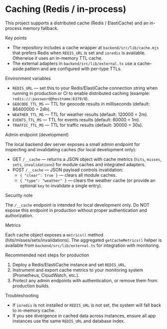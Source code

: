 # Caching (Redis / in-process)

This project supports a distributed cache (Redis / ElastiCache) and an in-process memory fallback.

Key points

- The repository includes a cache wrapper at `backend/src/lib/cache.mjs` that prefers Redis when `REDIS_URL` is set and `ioredis` is available. Otherwise it uses an in-memory TTL cache.
- The external adapters in `backend/src/lib/external.ts` use a cache-aside pattern and are configured with per-type TTLs.

Environment variables

- `REDIS_URL` — set this to your Redis/ElastiCache connection string when running in production or CI to enable distributed caching (example: `redis://:password@hostname:6379/0`).
- `GEOCODE_TTL_MS` — TTL for geocode results in milliseconds (default: 86400000 = 24h).
- `WEATHER_TTL_MS` — TTL for weather results (default: 120000 = 2m).
- `EVENTS_TTL_MS` — TTL for events results (default: 60000 = 1m).
- `TRAFFIC_TTL_MS` — TTL for traffic results (default: 30000 = 30s).

Admin endpoint (development)

The local backend dev server exposes a small admin endpoint for inspecting and invalidating caches (for local development only):

- GET `/__cache` — returns a JSON object with cache metrics (`hits`, `misses`, `sets`, `invalidations`) for module caches and integrated adapters.
- POST `/__cache` — JSON payload controls invalidation:
  - `{ "clear": true }` — clears all module caches.
  - `{ "type": "weather" }` — clears the weather cache (or provide an optional `key` to invalidate a single entry).

Security note

The `/__cache` endpoint is intended for local development only. Do NOT expose this endpoint in production without proper authentication and authorization.

Metrics

Each cache object exposes a `metrics()` method (hits/misses/sets/invalidations). The aggregated `getCacheMetrics()` helper is available from `backend/src/lib/external.ts` for integration with monitoring.

Recommended next steps for production

1. Deploy a Redis/ElastiCache instance and set `REDIS_URL`.
2. Instrument and export cache metrics to your monitoring system (Prometheus, CloudWatch, etc.).
3. Protect any admin endpoints with authentication, or remove them from production builds.

Troubleshooting

- If `ioredis` is not installed or `REDIS_URL` is not set, the system will fall back to in-memory cache.
- If you see divergence in cached data across instances, ensure all app instances use the same `REDIS_URL` and database index.
